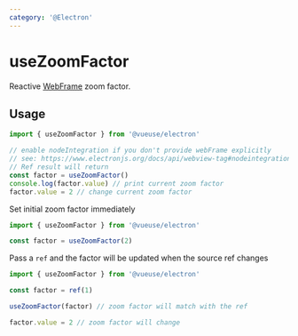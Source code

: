 ```yaml
---
category: '@Electron'
---
```


# useZoomFactor

Reactive [WebFrame](https://www.electronjs.org/docs/api/web-frame#webframe) zoom factor.

## Usage

```ts
import { useZoomFactor } from '@vueuse/electron'

// enable nodeIntegration if you don't provide webFrame explicitly
// see: https://www.electronjs.org/docs/api/webview-tag#nodeintegration
// Ref result will return
const factor = useZoomFactor()
console.log(factor.value) // print current zoom factor
factor.value = 2 // change current zoom factor
```

Set initial zoom factor immediately

```ts
import { useZoomFactor } from '@vueuse/electron'

const factor = useZoomFactor(2)
```

Pass a `ref` and the factor will be updated when the source ref changes

```ts
import { useZoomFactor } from '@vueuse/electron'

const factor = ref(1)

useZoomFactor(factor) // zoom factor will match with the ref

factor.value = 2 // zoom factor will change
```
